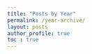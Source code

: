 ```yaml
---
title: "Posts by Year"
permalink: /year-archive/
layout: posts
author_profile: true
toc : true
---
```

